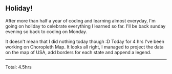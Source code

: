 ## Holiday!

After more than half a year of coding and learning almost everyday, I'm going on holiday 
to celebrate everything I learned so far. I'll be back sunday evening so back to coding on Monday.

It doesn't mean that I did nothing today though :D Today for 4 hrs I've been working on 
Choropleth Map. It looks all right, I managed to project the data on the map of USA, add borders
for each state and append a legend.
<hr>
Total: 4.5hrs
